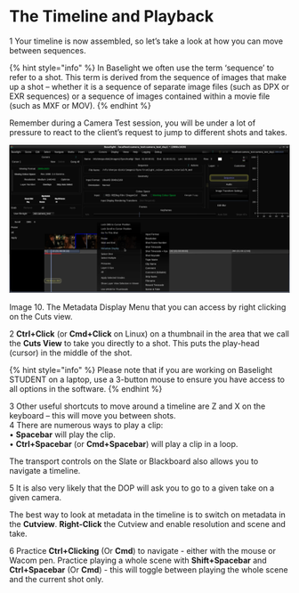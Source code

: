 # The Timeline and Playback



1 Your timeline is now assembled, so let’s take a look at how you can move between sequences.

{% hint style="info" %}
In Baselight we often use the term ‘sequence’ to refer to a shot. This term is derived from the sequence of images that make up a shot – whether it is a sequence of separate image files \(such as DPX or EXR sequences\) or a sequence of images contained within a movie file \(such as MXF or MOV\).
{% endhint %}

Remember during a Camera Test session, you will be under a lot of pressure to react to the client’s request to jump to different shots and takes.

![Image 10. The Metadata Display Menu that you can access by right clicking on the Cuts view.](../.gitbook/assets/image%20%2817%29.png)

Image 10. The Metadata Display Menu that you can access by right clicking on the Cuts view.

2 **Ctrl+Click** \(or **Cmd+Click** on Linux\) on a thumbnail in the area that we call the **Cuts View** to take you directly to a shot. This puts the play-head \(cursor\) in the middle of the shot.

{% hint style="info" %}
Please note that if you are working on Baselight STUDENT on a laptop, use a 3-button mouse to ensure you have access to all options in the software.
{% endhint %}

3 Other useful shortcuts to move around a timeline are Z and X on the keyboard – this will move you between shots.   
4 There are numerous ways to play a clip:   
• **Spacebar** will play the clip.   
• **Ctrl+Spacebar** \(or **Cmd+Spacebar**\) will play a clip in a loop. 

The transport controls on the Slate or Blackboard also allows you to navigate a timeline.

5 It is also very likely that the DOP will ask you to go to a given take on a given camera.

The best way to look at metadata in the timeline is to switch on metadata in the **Cutview**. **Right-Click** the Cutview and enable resolution and scene and take.

6 Practice **Ctrl+Clicking** \(Or **Cmd**\) to navigate - either with the mouse or Wacom pen. Practice playing a whole scene with **Shift+Spacebar** and **Ctrl+Spacebar** \(Or **Cmd**\) - this will toggle between playing the whole scene and the current shot only.

